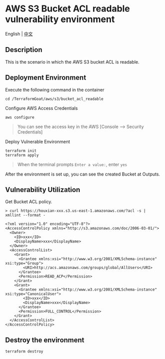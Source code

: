 # AWS S3 Bucket ACL readable vulnerability environment

English | [中文](./README_CN.md)

## Description

This is the scenario in which the AWS S3 bucket ACL is readable.

## Deployment Environment

Execute the following command in the container

```shell
cd /TerraformGoat/aws/s3/bucket_acl_readable
```

Configure AWS Access Credentials

```shell
aws configure
```

> You can see the access key in the AWS [Console --> Security Credentials]

Deploy Vulnerable Environment

```shell
terraform init
terraform apply
```

> When the terminal prompts `Enter a value:`, enter `yes`

After the environment is set up, you can see the created Bucket at Outputs.

## Vulnerability Utilization

Get Bucket ACL policy.

```shell
> curl https://houxian-xxx.s3.us-east-1.amazonaws.com/?acl -s | xmllint --format -

<?xml version="1.0" encoding="UTF-8"?>
<AccessControlPolicy xmlns="http://s3.amazonaws.com/doc/2006-03-01/">
  <Owner>
    <ID>xxx</ID>
    <DisplayName>xxx</DisplayName>
  </Owner>
  <AccessControlList>
    <Grant>
      <Grantee xmlns:xsi="http://www.w3.org/2001/XMLSchema-instance" xsi:type="Group">
        <URI>http://acs.amazonaws.com/groups/global/AllUsers</URI>
      </Grantee>
      <Permission>READ_ACP</Permission>
    </Grant>
    <Grant>
      <Grantee xmlns:xsi="http://www.w3.org/2001/XMLSchema-instance" xsi:type="CanonicalUser">
        <ID>xxx</ID>
        <DisplayName>xxx</DisplayName>
      </Grantee>
      <Permission>FULL_CONTROL</Permission>
    </Grant>
  </AccessControlList>
</AccessControlPolicy>
```


## Destroy the environment

```shell
terraform destroy
```
